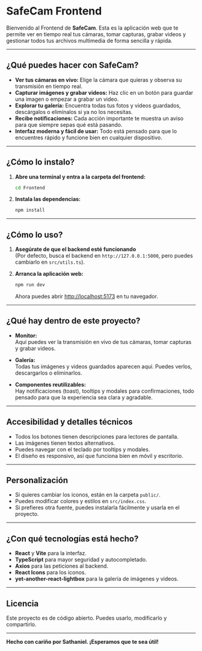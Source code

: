 # SafeCam Frontend

Bienvenido al Frontend de **SafeCam**. Esta es la aplicación web que te permite ver en tiempo real tus cámaras, tomar capturas, grabar videos y gestionar todos tus archivos multimedia de forma sencilla y rápida.

---

## ¿Qué puedes hacer con SafeCam?

- **Ver tus cámaras en vivo:** Elige la cámara que quieras y observa su transmisión en tiempo real.
- **Capturar imágenes y grabar videos:** Haz clic en un botón para guardar una imagen o empezar a grabar un video.
- **Explorar tu galería:** Encuentra todas tus fotos y videos guardados, descárgalos o elimínalos si ya no los necesitas.
- **Recibe notificaciones:** Cada acción importante te muestra un aviso para que siempre sepas qué está pasando.
- **Interfaz moderna y fácil de usar:** Todo está pensado para que lo encuentres rápido y funcione bien en cualquier dispositivo.

---

## ¿Cómo lo instalo?

1. **Abre una terminal y entra a la carpeta del frontend:**
   ```bash
   cd Frontend
   ```

2. **Instala las dependencias:**
   ```bash
   npm install
   ```

---

## ¿Cómo lo uso?

1. **Asegúrate de que el backend esté funcionando**  
   (Por defecto, busca el backend en `http://127.0.0.1:5000`, pero puedes cambiarlo en `src/utils.ts`).

2. **Arranca la aplicación web:**
   ```bash
   npm run dev
   ```
   Ahora puedes abrir [http://localhost:5173](http://localhost:5173) en tu navegador.

---

## ¿Qué hay dentro de este proyecto?

- **Monitor:**  
  Aquí puedes ver la transmisión en vivo de tus cámaras, tomar capturas y grabar videos.

- **Galería:**  
  Todas tus imágenes y videos guardados aparecen aquí. Puedes verlos, descargarlos o eliminarlos.

- **Componentes reutilizables:**  
  Hay notificaciones (toast), tooltips y modales para confirmaciones, todo pensado para que la experiencia sea clara y agradable.

---

## Accesibilidad y detalles técnicos

- Todos los botones tienen descripciones para lectores de pantalla.
- Las imágenes tienen textos alternativos.
- Puedes navegar con el teclado por tooltips y modales.
- El diseño es responsivo, así que funciona bien en móvil y escritorio.

---

## Personalización

- Si quieres cambiar los iconos, están en la carpeta `public/`.
- Puedes modificar colores y estilos en `src/index.css`.
- Si prefieres otra fuente, puedes instalarla fácilmente y usarla en el proyecto.

---

## ¿Con qué tecnologías está hecho?

- **React** y **Vite** para la interfaz.
- **TypeScript** para mayor seguridad y autocompletado.
- **Axios** para las peticiones al backend.
- **React Icons** para los iconos.
- **yet-another-react-lightbox** para la galería de imágenes y videos.

---

## Licencia

Este proyecto es de código abierto. Puedes usarlo, modificarlo y compartirlo.

---

**Hecho con cariño por Sathaniel. ¡Esperamos que te sea útil!**

